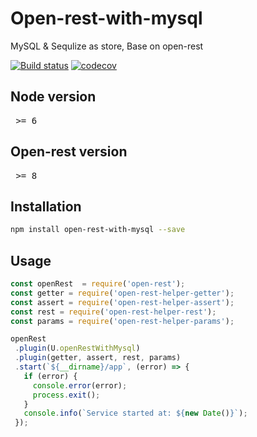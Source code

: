 # Open-rest-with-mysql

MySQL & Sequlize as store, Base on open-rest

[![Build status](https://api.travis-ci.org/open-node/open-rest-with-mysql.svg?branch=master)](https://travis-ci.org/open-node/open-rest-with-mysql)
[![codecov](https://codecov.io/gh/open-node/open-rest-with-mysql/branch/master/graph/badge.svg)](https://codecov.io/gh/open-node/open-rest-with-mysql)

## Node version
<pre> >= 6 </pre>

## Open-rest version
<pre> >= 8</pre>


## Installation
```bash
npm install open-rest-with-mysql --save
```

## Usage
```js
const openRest  = require('open-rest');
const getter = require('open-rest-helper-getter');
const assert = require('open-rest-helper-assert');
const rest = require('open-rest-helper-rest');
const params = require('open-rest-helper-params');

openRest
 .plugin(U.openRestWithMysql)
 .plugin(getter, assert, rest, params)
 .start(`${__dirname}/app`, (error) => {
   if (error) {
     console.error(error);
     process.exit();
   }
   console.info(`Service started at: ${new Date()}`);
 });

```


